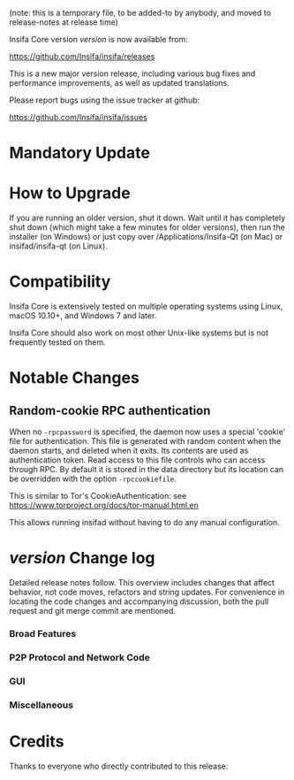 (note: this is a temporary file, to be added-to by anybody, and moved to release-notes at release time)

Insifa Core version *version* is now available from:

  <https://github.com/Insifa/insifa/releases>

This is a new major version release, including various bug fixes and
performance improvements, as well as updated translations.

Please report bugs using the issue tracker at github:

  <https://github.com/Insifa/insifa/issues>

Mandatory Update
==============


How to Upgrade
==============

If you are running an older version, shut it down. Wait until it has completely shut down (which might take a few minutes for older versions), then run the installer (on Windows) or just copy over /Applications/Insifa-Qt (on Mac) or insifad/insifa-qt (on Linux).

Compatibility
==============

Insifa Core is extensively tested on multiple operating systems using
Linux, macOS 10.10+, and Windows 7 and later.

Insifa Core should also work on most other Unix-like systems but is not
frequently tested on them.

Notable Changes
===============

Random-cookie RPC authentication
---------------------------------

When no `-rpcpassword` is specified, the daemon now uses a special 'cookie'
file for authentication. This file is generated with random content when the
daemon starts, and deleted when it exits. Its contents are used as
authentication token. Read access to this file controls who can access through
RPC. By default it is stored in the data directory but its location can be
overridden with the option `-rpccookiefile`.

This is similar to Tor's CookieAuthentication: see
https://www.torproject.org/docs/tor-manual.html.en

This allows running insifad without having to do any manual configuration.


*version* Change log
=================

Detailed release notes follow. This overview includes changes that affect
behavior, not code moves, refactors and string updates. For convenience in locating
the code changes and accompanying discussion, both the pull request and
git merge commit are mentioned.

### Broad Features
### P2P Protocol and Network Code
### GUI
### Miscellaneous

Credits
=======

Thanks to everyone who directly contributed to this release:

